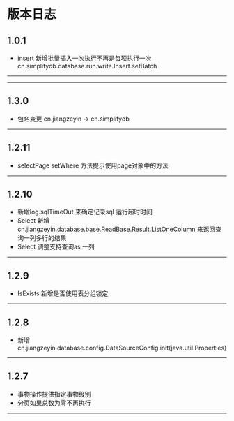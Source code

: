# 版本日志


## 1.0.1
*  insert 新增批量插入一次执行不再是每项执行一次  cn.simplifydb.database.run.write.Insert.setBatch

-------------------------------------------------------------------------------------------------------------







-------------------------------------------------------------------------------------------------------------

## 1.3.0
*  包名变更 cn.jiangzeyin ->  cn.simplifydb

-------------------------------------------------------------------------------------------------------------

## 1.2.11
*  selectPage setWhere 方法提示使用page对象中的方法

-------------------------------------------------------------------------------------------------------------

## 1.2.10
*  新增log.sqlTimeOut 来确定记录sql 运行超时时间
*  Select 新增cn.jiangzeyin.database.base.ReadBase.Result.ListOneColumn 来返回查询一列多行的结果
*  Select 调整支持查询as 一列

-------------------------------------------------------------------------------------------------------------

## 1.2.9
*  IsExists 新增是否使用表分组锁定

-------------------------------------------------------------------------------------------------------------

## 1.2.8
*  新增 cn.jiangzeyin.database.config.DataSourceConfig.init(java.util.Properties)

-------------------------------------------------------------------------------------------------------------

## 1.2.7
*   事物操作提供指定事物级别
*   分页如果总数为零不再执行

-------------------------------------------------------------------------------------------------------------
